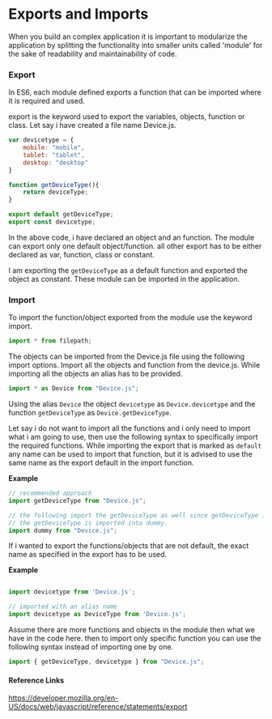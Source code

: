 # Exports and Imports

When you build an complex application it is important to modularize the application by splitting the functionality into smaller units
called 'module' for the sake of readability and maintainability of code.

### Export

In ES6, each module defined exports a function that can be imported where it is required and used.

export is the keyword used to export the variables, objects, function or class. Let say i have created a file name Device.js.

```javascript
var devicetype = {
    mobile: "mobile",
    tablet: "tablet",
    desktop: "desktop"
}

function getDeviceType(){
    return deviceType;
}

export default getDeviceType;
export const devicetype;
```

In the above code, i have declared an object and an function. The module can export only one default object/function.
all other export has to be either declared as var, function, class or constant.

I am exporting the `getDeviceType` as a default function and exported the object as constant. These module can be imported
in the application.

### Import

To import the function/object exported from the module use the keyword import.

```javascript
import * from filepath;
```

The objects can be imported from the Device.js file using the following import options.
Import all the objects and function from the device.js. While importing all the objects an alias has to be provided.

```javascript
import * as Device from "Device.js";
```

Using the alias `Device` the object `devicetype` as `Device.devicetype` and the function `getDeviceType` as
`Device.getDeviceType`.

Let say i do not want to import all the functions and i only need to import what i am going to use, then use the
following syntax to specifically import the required functions. While importing the export that is marked as `default`
any name can be used to import that function, but it is advised to use the same name as the export default in the import function.

**Example**

```javascript
// recommended approach
import getDeviceType from "Device.js";

// the following import the getDeviceType as well since getDeviceType is the default export.
// the getDeviceType is imported into dummy.
import dummy from "Device.js";
```

If i wanted to export the functions/objects that are not default, the exact name as specified in the export has to be used.

**Example**

```javascript

import devicetype from 'Device.js';

// imported with an alias name
import devicetype as DeviceType from 'Device.js';
```

Assume there are more functions and objects in the module then what we have in the code here. then to import only specific function you can use the following syntax instead of importing one by one.

```javascript
import { getDeviceType, devicetype } from "Device.js";
```

#### Reference Links

https://developer.mozilla.org/en-US/docs/web/javascript/reference/statements/export
